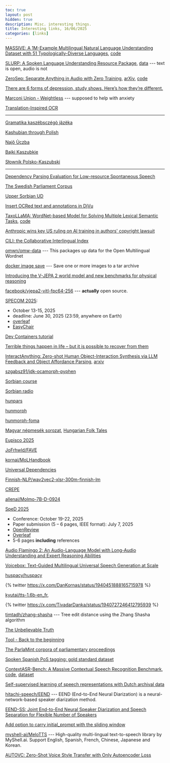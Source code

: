 ```yaml
---
toc: true
layout: post
hidden: true
description: Misc. interesting things.
title: Interesting links, 16/06/2025
categories: [links]
---
```


[MASSIVE: A 1M-Example Multilingual Natural Language Understanding Dataset with 51 Typologically-Diverse Languages](https://arxiv.org/abs/2204.08582),
[code](https://github.com/alexa/massive)

[SLURP: A Spoken Language Understanding Resource Package](https://arxiv.org/abs/2011.13205),
[data](https://github.com/pswietojanski/slurp) --- text is open, audio is not

[ZeroSep: Separate Anything in Audio with Zero Training](https://wikichao.github.io/ZeroSep/),
[arXiv](https://arxiv.org/abs/2505.23625),
[code](https://github.com/WikiChao/ZeroSep)

[There are 6 forms of depression, study shows. Here’s how they’re different.](https://www.nationalgeographic.com/science/article/six-subtypes-depression-brain-imaging)

[Marconi Union - Weightless](https://www.youtube.com/watch?v=UfcAVejslrU) --- supposed to help with anxiety

[Translation-Inspired OCR](https://ieeexplore.ieee.org/document/6065528)

---

[Gramatika kaszëbsczégò jãzëka](http://skarbnicakaszubska.pl/wp-content/uploads/2018/04/GRAMATYKA-hiperlacza.pdf)

[Kashubian through Polish](https://thedomcio.github.io/WonderfulPolishLanguage/#kashubian-kaszubski)

[Najô Ùczba](http://skarbnicakaszubska.pl/najo-uczba/)

[Bajki Kaszubkie](http://www.akademiabajkikaszubskiej.pl/bajki)

[Słownik Polsko-Kaszubski](http://skarbnicakaszubska.pl/wp-content/uploads/2016/11/Slownik_1-1.pdf)

---

[Dependency Parsing Evaluation for Low-resource Spontaneous Speech](https://aclanthology.org/2021.adaptnlp-1.16/)

[The Swedish Parliament Corpus](https://github.com/swerik-project/the-swedish-parliament-corpus)

[Upper Sorbian UD](https://github.com/UniversalDependencies/UD_Upper_Sorbian-UFAL)

[Insert OCRed text and annotations in DjVu](http://www.ub-filosofie.ro/~solcan/wt/gnu/d/hdjv.html)

[TaxoLLaMA: WordNet-based Model for Solving Multiple Lexical Semantic Tasks](https://arxiv.org/abs/2403.09207),
[code](https://github.com/VityaVitalich/TaxoLLaMA)

[Anthropic wins key US ruling on AI training in authors' copyright lawsuit](https://www.reuters.com/legal/litigation/anthropic-wins-key-ruling-ai-authors-copyright-lawsuit-2025-06-24/)

[CILI: the Collaborative Interlingual Index](https://aclanthology.org/2016.gwc-1.9/)

[omwn/omw-data](https://github.com/omwn/omw-data) --- This packages up data for the Open Multilingual Wordnet

[docker image save](https://docs.docker.com/reference/cli/docker/image/save/) --- Save one or more images to a tar archive

[Introducing the V-JEPA 2 world model and new benchmarks for physical reasoning](https://ai.meta.com/blog/v-jepa-2-world-model-benchmarks/)

[facebook/vjepa2-vitl-fpc64-256](https://huggingface.co/facebook/vjepa2-vitl-fpc64-256) --- **actually** open source.

[SPECOM 2025](https://specom.inf.u-szeged.hu/):
- October 13-15, 2025
- deadline: June 30, 2025 (23:59, anywhere on Earth)
- [overleaf](https://www.overleaf.com/latex/templates/springer-lecture-notes-in-computer-science/kzwwpvhwnvfj#.WuA4JS5uZpi)
- [EasyChair](https://easychair.org/conferences/?conf=specom2025)

[Dev Containers tutorial](https://code.visualstudio.com/docs/devcontainers/tutorial)

[Terrible things happen in life – but it is possible to recover from them](https://www.theguardian.com/lifeandstyle/2025/jun/16/better-life-trauma-healing)

[InteractAnything: Zero-shot Human Object-Interaction Synthesis via LLM Feedback and Object Affordance Parsing](https://jinluzhang.site/projects/interactanything/),
[arxiv](https://arxiv.org/abs/2505.24315)

[szgabsz91/jdk-ocamorph-pyphen](https://github.com/szgabsz91/jdk-ocamorph-pyphen)

[Sorbian course](https://sprachkurs.sorbischlernen.de/)

[Sorbian radio](https://www.rbb-online.de/radio/sorbisches_programm/beitragsarchiv-audiothek/sorbische-sendungen-nachhoeren-serbske-wuscelanja-sluchas.html)

[hunpars](http://mokk.bme.hu/resources/hunpars/)

[hunmorph](http://mokk.bme.hu/resources/hunmorph/)

[hunmorph-foma](https://github.com/r0ller/hunmorph-foma)

[Magyar népmesék sorozat](https://www.youtube.com/playlist?list=PLpshJy6oyjM9fD2YtXafkvuSCkkprffuO),
[Hungarian Folk Tales](https://www.youtube.com/@HungarianFolkTales/videos)

[Eupisco 2025](https://eusipco2025.org/)

[JoFrhwld/FAVE](https://github.com/JoFrhwld/FAVE)

[kornai/MoLHandbook](https://github.com/kornai/MoLHandbook)

[Universal Dependencies](https://direct.mit.edu/coli/article/47/2/255/98516/Universal-Dependencies)

[Finnish-NLP/wav2vec2-xlsr-300m-finnish-lm](https://huggingface.co/Finnish-NLP/wav2vec2-xlsr-300m-finnish-lm)

[CREPE](https://github.com/marl/crepe)

[allenai/Molmo-7B-D-0924](https://huggingface.co/allenai/Molmo-7B-D-0924)

[SpeD 2025](https://sped.pub.ro/)
- Conference: October 19-22, 2025
- Paper submission (5 – 6 pages, IEEE format): July 7, 2025
- [OpenReview](https://openreview.net/group?id=IEEE.org/SpeD/2025/Conference)
- [Overleaf](https://www.overleaf.com/gallery/tagged/ieee-official)
- 5-6 pages **including** references

[Audio Flamingo 2: An Audio-Language Model with Long-Audio Understanding and Expert Reasoning Abilities](https://arxiv.org/abs/2503.03983)

[Voicebox: Text-Guided Multilingual Universal Speech Generation at Scale](https://voicebox.metademolab.com/)

[huspacy/huspacy](https://github.com/huspacy/huspacy)

{% twitter https://x.com/DanKornas/status/1940451888165715978 %}

[kyutai/tts-1.6b-en_fr](https://huggingface.co/kyutai/tts-1.6b-en_fr),

{% twitter https://x.com/TivadarDanka/status/1940727246412795939 %}

[timtadh/zhang-shasha](https://github.com/timtadh/zhang-shasha) --- Tree edit distance using the Zhang Shasha algorithm

[The Unbelievable Truth](https://www.bennewsam.co.uk/TUTT.shtml)

[Tool - Back to the beginning](https://www.youtube.com/watch?v=M-NTrVJzQGI)

[The ParlaMint corpora of parliamentary proceedings](https://link.springer.com/article/10.1007/s10579-021-09574-0)

[Spoken Spanish PoS tagging: gold standard dataset](https://link.springer.com/article/10.1007/s10579-024-09751-x)

[ContextASR-Bench: A Massive Contextual Speech Recognition Benchmark](https://arxiv.org/abs/2507.05727),
[code](https://github.com/MrSupW/ContextASR-Bench),
[dataset](https://huggingface.co/datasets/MrSupW/ContextASR-Bench)

[Self-supervised learning of speech representations with Dutch archival data](https://arxiv.org/abs/2507.04554)

[hitachi-speech/EEND](https://github.com/hitachi-speech/EEND) --- EEND (End-to-End Neural Diarization) is a neural-network-based speaker diarization method.

[EEND-SS: Joint End-to-End Neural Speaker Diarization and Speech Separation for Flexible Number of Speakers](https://arxiv.org/abs/2203.17068)

[Add option to carry initial_prompt with the sliding window](https://github.com/openai/whisper/pull/2343)

[myshell-ai/MeloTTS](https://github.com/myshell-ai/MeloTTS) --- High-quality multi-lingual text-to-speech library by MyShell.ai. Support English, Spanish, French, Chinese, Japanese and Korean.

[AUTOVC: Zero-Shot Voice Style Transfer with Only Autoencoder Loss](https://arxiv.org/abs/1905.05879)

